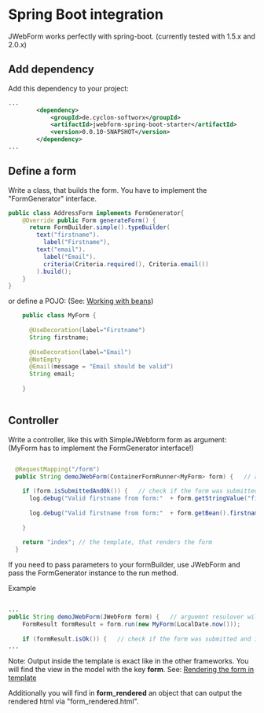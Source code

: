 # Spring Boot integration

JWebForm works perfectly with spring-boot. (currently tested with 1.5.x and 2.0.x)

## Add dependency

Add this dependency to your project:

```xml
...
        <dependency>
            <groupId>de.cyclon-softworx</groupId>
            <artifactId>jwebform-spring-boot-starter</artifactId>
            <version>0.0.10-SNAPSHOT</version>
        </dependency>
...
```

## Define a form

Write a class, that builds the form. You have to implement the "FormGenerator" interface.
```Java
public class AddressForm implements FormGenerator{ 
    @Override public Form generateForm() {
      return FormBuilder.simple().typeBuilder(
        text("firstname").
          label("Firstname"), 
        text("email").
          label("Email").
          criteria(Criteria.required(), Criteria.email())
        ).build();
    }
}    
```

or define a POJO:
(See: [Working with beans](beans.md))

```Java
    public class MyForm {
  
      @UseDecoration(label="Firstname")
      String firstname;
      
      @UseDecoration(label="Email")
      @NotEmpty
      @Email(message = "Email should be valid")
      String email;
            
    }
    
```



## Controller

Write a controller, like this with SimpleJWebform<Myform> form as argument: 
(MyForm has to implement the FormGenerator interface!)

```Java

  @RequestMapping("/form")
  public String demoJWebForm(ContainerFormRunner<MyForm> form) {   // argument resolver will fill request-vars
  
    if (form.isSubmittedAndOk()) {   // check if the form was submitted and is valid
      log.debug("Valid firstname from form:"  + form.getStringValue("firstname"));   // if everything was okay, we can get the values from the form
      
      log.debug("Valid firstname from form:"  + form.getBean().firstname);   // in case you used the POJO way
      
    }
    
    return "index"; // the template, that renders the form
  }

```

If you need to pass parameters to your formBuilder, use JWebForm and pass the FormGenerator instance to the run method.

Example

```Java

...
public String demoJWebForm(JWebForm form) {   // arguemnt resulover will fill request-vars
    FormResult formResult = form.run(new MyForm(LocalDate.now()));   
    
    if (formResult.isOk()) {   // check if the form was submitted and is valid
...
```


Note: Output inside the template is exact like in the other frameworks. 
You will find the view in the model with the key __form__. See: [Rendering the form in template](template.md)

Additionally you will find in __form_rendered__ an object that can output the rendered html via "form_rendered.html".
